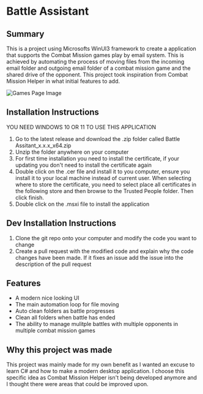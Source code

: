# Battle Assistant

## Summary
This is a project using Microsofts WinUI3 framework to create a application that supports the Combat Mission games play by email system. This is achieved by automating the process of moving files from the incoming email folder and outgoing email folder of a combat mission game and the shared drive of the opponent. This project took inspiration from Combat Mission Helper in what initial features to add.

![Games Page Image](https://user-images.githubusercontent.com/94839295/175392448-bdb0f9dc-3658-444c-95e8-489fe7a0c355.png)

## Installation Instructions
YOU NEED WINDOWS 10 OR 11 TO USE THIS APPLICATION
1. Go to the latest release and download the .zip folder called Battle Assitant_x.x.x_x64.zip
2. Unzip the folder anywhere on your computer
3. For first time installation you need to install the certificate, if your updating you don't need to install the certificate again
4. Double click on the .cer file and install it to you computer, ensure you install it to your local machine instead of current user. When selecting where to store the certificate, you need to select place all certificates in the following store and then browse to the Trusted People folder. Then click finish.
5. Double click on the .msxi file to install the application

## Dev Installation Instructions
1. Clone the git repo onto your computer and modify the code you want to change
2. Create a pull request with the modified code and explain why the code changes have been made. If it fixes an issue add the issue into the description of the pull request

## Features
- A modern nice looking UI
- The main automation loop for file moving
- Auto clean folders as battle progresses
- Clean all folders when battle has ended
- The ability to manage mulitple battles with multiple opponents in multiple combat mission games

## Why this project was made
This project was mainly made for my own benefit as I wanted an excuse to learn C# and how to make a modern desktop application. I choose this specific idea as Combat Mission Helper isn't being developed anymore and I thought there were areas that could be improved upon. 
